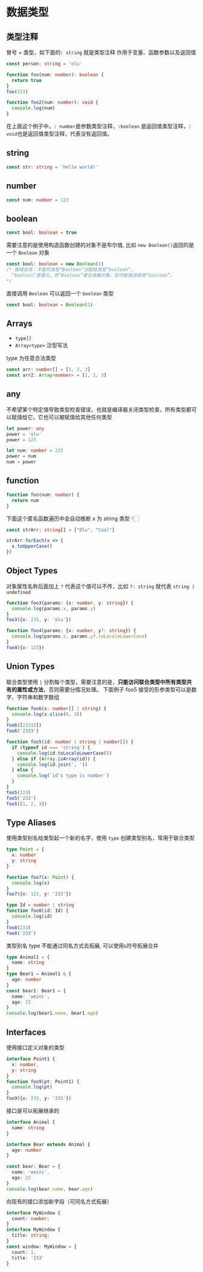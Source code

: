 # 数据类型

## 类型注释

冒号 + 类型，如下面的`: string` 就是类型注释
作用于变量、函数参数以及返回值

```ts
const person: string = 'olu'

function foo(num: number): boolean {
  return true
}
foo(233)

function foo2(num: number): void {
  console.log(num)
}
```

在上面这个例子中，`: number`是参数类型注释，`:boolean` 是返回值类型注释，`: void`也是返回值类型注释，代表没有返回值。

## string

```ts
const str: string = 'hello world!'
```

## number

```ts
const num: number = 123
```

## boolean

```ts
const bool: boolean = true
```

需要注意的是使用构造函数创建的对象不是布尔值, 比如 `new Boolean()`返回的是一个 `Boolean` 对象

```ts
const bool: boolean = new Boolean(1)
/* 报错信息：不能将类型“Boolean”分配给类型“boolean”。
  “boolean”是基元，但“Boolean”是包装器对象。如可能首选使用“boolean”。
*/
```

直接调用 `Boolean` 可以返回一个 `boolean` 类型

```ts
const bool: boolean = Boolean(1)
```

## Arrays

- `type[]`
- `Array<type>` 泛型写法

type 为任意合法类型

```ts
const arr: number[] = [1, 2, 3]
const arr2: Array<number> = [1, 2, 3]
```

## any

不希望某个特定值导致类型检查错误，也就是编译器关闭类型检查，所有类型都可以赋值给它，它也可以被赋值给其他任何类型

```ts
let power: any
power = 'olu'
power = 123

let num: number = 233
power = num
num = power
```

## function

```ts
function foo(num: number) {
  return num
}
```

下面这个匿名函数遍历中会自动推断 x 为 string 类型 👇🏻

```ts
const strArr: string[] = ["Olu", "Cool"]

strArr.forEach(x => {
  x.toUpperCase()
})
```

## Object Types

对象属性名称后面加上 `?` 代表这个值可以不传，比如 `?: string` 就代表 `string | undefined`

```ts
function foo3(params: {x: number, y: string}) {
  console.log(params.x, params.y)
}
foo3({x: 233, y: 'olu'})

function foo4(params: {x: number, y?: string}) {
  console.log(params.x, params.y?.toLocaleLowerCase)
}
foo4({x: 123})
```

## Union Types

联合类型使用 `|` 分割每个类型，需要注意的是，**只能访问联合类型中所有类型共有的属性或方法**，否则需要分情况处理。
下面例子 foo5 接受的形参类型可以是数字、字符串和数字数组

```ts
function foo6(x: number[] | string) {
  console.log(x.slice(0, 3))
}
foo6([23333])
foo6('2333')
```

```ts
function foo5(id: number | string | number[]) {
  if (typeof id === 'string') {
    console.log(id.toLocaleLowerCase())
  } else if (Array.isArray(id)) {
    console.log(id.join(', '))
  } else {
    console.log(`id's type is number`)
  }
}
foo5(123)
foo5('233')
foo5([1, 2, 3])
```

## Type Aliases

使用类型别名给类型起一个新的名字，使用 `type` 创建类型别名，常用于联合类型

```ts
type Point = {
  x: number
  y: string
}

function foo7(x: Point) {
  console.log(x)
}
foo7({x: 123, y: '233'})

type Id = number | string
function foo8(id: Id) {
  console.log(id)
}
foo8(233)
foo8('233')
```

类型别名 type 不能通过同名方式去拓展, 可以使用`&`符号拓展合并

```ts
type Animal1 = {
  name: string
}
type Bear1 = Animal1 & {
  age: number
}
const bear1: Bear1 = {
  name: 'weini',
  age: 23
}
console.log(bear1.name, bear1.age)
```

## Interfaces

使用接口定义对象的类型

```ts
interface Point1 {
  x: number,
  y: string
}
function foo9(pt: Point1) {
  console.log(pt)
}
foo9({x: 233, y: '233'})
```

接口是可以拓展继承的

```ts
interface Animal {
  name: string
}

interface Bear extends Animal {
  age: number
}

const bear: Bear = {
  name: 'weini',
  age: 23
}
console.log(bear.name, bear.age)
```

向现有的接口添加新字段（可同名方式拓展）

```ts
interface MyWindow {
  count: number;
}
interface MyWindow {
  title: string;
}
const window: MyWindow = {
  count: 1,
  title: '233'
}
```

